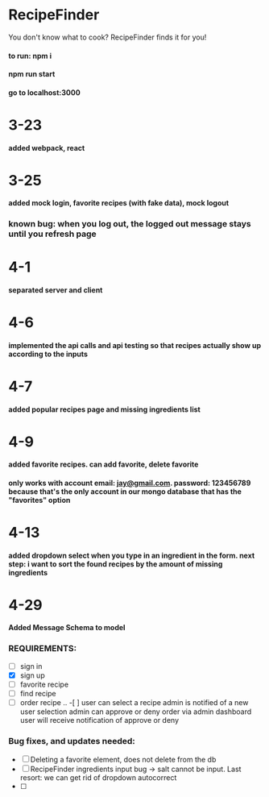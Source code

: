 # RecipeFinder
You don't know what to cook? RecipeFinder finds it for you!

#### to run: npm i ####
#### npm run start ####
#### go to localhost:3000 ####

# 3-23 # 
#### added webpack, react ####

# 3-25 #
#### added mock login, favorite recipes (with fake data), mock logout ####
### known bug: when you log out, the logged out message stays until you refresh page ###

# 4-1 #
#### separated server and client ####

# 4-6 #
#### implemented the api calls and api testing so that recipes actually show up according to the inputs ####

# 4-7 # 
#### added popular recipes page and missing ingredients list ####

# 4-9 # 
#### added favorite recipes. can add favorite, delete favorite ####
#### only works with account email: jay@gmail.com. password: 123456789 because that's the only account in our mongo database that has the "favorites" option ####

# 4-13 #
#### added dropdown select when you type in an ingredient in the form. next step: i want to sort the found recipes by the amount of missing ingredients ####

# 4-29 #
#### Added Message Schema to model
### REQUIREMENTS:
- [ ] sign in
- [x] sign up
- [ ] favorite recipe
- [ ] find recipe
- [ ] order recipe
.. -[ ] user can select a recipe
admin is notified of a new user selection
admin can approve or deny order via admin dashboard
user will receive notification of approve or deny
### Bug fixes, and updates needed:
- [ ] Deleting a favorite element, does not delete from the db
- [ ] RecipeFinder ingredients input bug -> salt cannot be input. Last resort: we can get rid of dropdown autocorrect
- [ ] 
